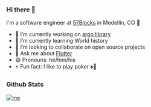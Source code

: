 ### Hi there 👋

<!--
**jamescardona11/jamescardona11** is a ✨ _special_ ✨ repository because its `README.md` (this file) appears on your GitHub profile.
-->

I'm a software engineer at [57Blocks](https://57blocks.io/) in Medellin, CO 🌆

- 🔭 I’m currently working on [argo library](https://github.com/jamescardona11/argo)
- 🌱 I’m currently learning World history
- 👯 I’m looking to collaborate on open source projects
- 💬 Ask me about [Flutter](https://flutter.dev)
- 😄 Pronouns: he/him/his
- ⚡ Fun fact: I like to play poker ♠️🙊


[//]: ###OpenSourceProjects

### Github Stats
[![me](https://github-readme-stats.vercel.app/api?username=jamescardona11&count_private=true&theme=default&show_icons=true)](https://github.com/jamescardona11)
